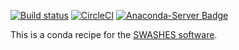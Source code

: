 [![Build status](https://ci.appveyor.com/api/projects/status/edr6mmissi8e4275/branch/master?svg=true)](https://ci.appveyor.com/project/lrntct/swashes-conda/branch/master)
[![CircleCI](https://circleci.com/gh/lrntct/swashes-conda.svg?style=svg)](https://circleci.com/gh/lrntct/swashes-conda)
[![Anaconda-Server Badge](https://anaconda.org/lrntct/swashes/badges/installer/conda.svg)](https://anaconda.org/lrntct/swashes)

This is a conda recipe for the [SWASHES software](https://sourcesup.renater.fr/projects/swashes/).

